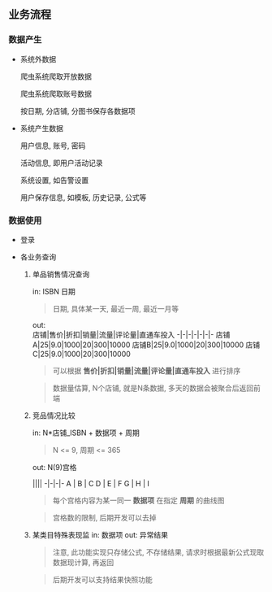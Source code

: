 ## 业务流程
### 数据产生
* 系统外数据

  爬虫系统爬取开放数据

  爬虫系统爬取账号数据

  按日期, 分店铺, 分图书保存各数据项

* 系统产生数据
  
  用户信息, 账号, 密码

  活动信息, 即用户活动记录

  系统设置, 如告警设置

  用户保存信息, 如模板, 历史记录, 公式等

### 数据使用

* 登录

* 各业务查询
  
  1. 单品销售情况查询

     in: ISBN 日期
     > 日期, 具体某一天, 最近一周, 最近一月等

     out:  
     店铺|售价|折扣|销量|流量|评论量|直通车投入
     -|-|-|-|-|-|-
     店铺A|25|9.0|1000|20|300|10000
     店铺B|25|9.0|1000|20|300|10000
     店铺C|25|9.0|1000|20|300|10000
  
     > 可以根据 **售价|折扣|销量|流量|评论量|直通车投入** 进行排序
     
     > 数据量估算, N个店铺, 就是N条数据, 多天的数据会被聚合后返回前端

  2. 竞品情况比较
     
     in: N*店铺_ISBN + 数据项 + 周期
     > N <= 9, 周期 <= 365

     out: N(9)宫格
     
     ||||
     -|-|-|-
     A | B | C
     D | E | F
     G | H | I

     > 每个宫格内容为某一同一 **数据项** 在指定 **周期** 的曲线图

     > 宫格数的限制, 后期开发可以去掉
  
  3. 某类目特殊表现监
     in: 数据项
     out: 异常结果

     > 注意, 此功能实现只存储公式, 不存储结果, 请求时根据最新公式现取数据现计算, 再返回

     > 后期开发可以支持结果快照功能